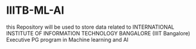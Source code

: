# IIITB-ML-AI
this Repository will be used to store data related to INTERNATIONAL INSTITUTE OF INFORMATION TECHNOLOGY BANGALORE (IIIT Bangalore) Executive PG program in Machine learning and AI
